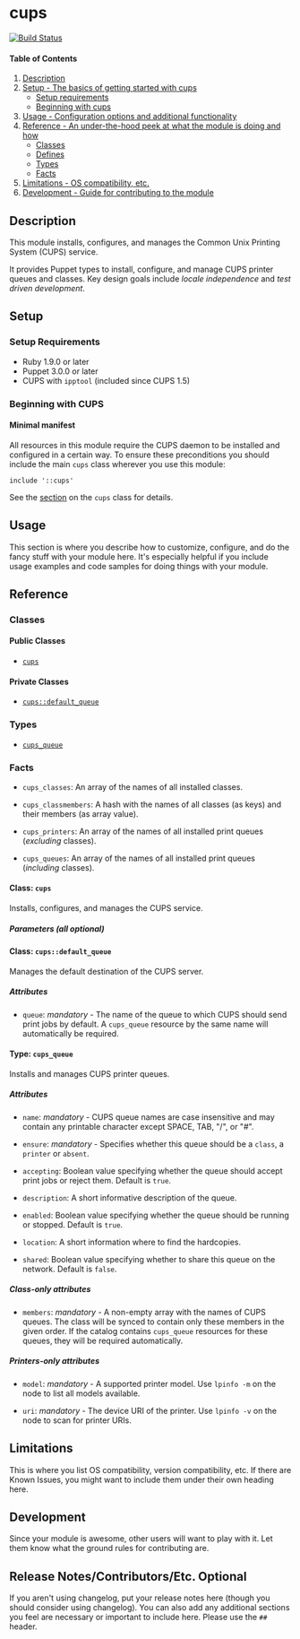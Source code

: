 # cups

[![Build Status](https://travis-ci.org/leoarnold/puppet-cups.svg)](https://travis-ci.org/leoarnold/puppet-cups)

#### Table of Contents

1. [Description](#description)
1. [Setup - The basics of getting started with cups](#setup)
    * [Setup requirements](#setup-requirements)
    * [Beginning with cups](#beginning-with-cups)
1. [Usage - Configuration options and additional functionality](#usage)
1. [Reference - An under-the-hood peek at what the module is doing and how](#reference)
    * [Classes](#classes)
    * [Defines](#defines)
    * [Types](#types)
    * [Facts](#facts)
1. [Limitations - OS compatibility, etc.](#limitations)
1. [Development - Guide for contributing to the module](#development)

## Description

This module installs, configures, and manages the Common Unix Printing System (CUPS) service.

It provides Puppet types to install, configure, and manage CUPS printer queues and classes.
Key design goals include *locale independence* and *test driven development*.

## Setup

### Setup Requirements

* Ruby 1.9.0 or later
* Puppet 3.0.0 or later
* CUPS with `ipptool` (included since CUPS 1.5)

### Beginning with CUPS

#### Minimal manifest

All resources in this module require the CUPS daemon to be installed and configured in a certain way.
To ensure these preconditions you should include the main `cups` class wherever you use this module:

~~~puppet
include '::cups'
~~~

See the [section](#class-cups) on the `cups` class for details.

## Usage

This section is where you describe how to customize, configure, and do the
fancy stuff with your module here. It's especially helpful if you include usage
examples and code samples for doing things with your module.

## Reference

### Classes

#### Public Classes

* [`cups`](#class-cups)

#### Private Classes

* [`cups::default_queue`](#class-cupsdefault_queue)

### Types

* [`cups_queue`](#type-cups_queue)

### Facts

* `cups_classes`: An array of the names of all installed classes.

* `cups_classmembers`: A hash with the names of all classes (as keys) and their members (as array value).

* `cups_printers`: An array of the names of all installed print queues (*excluding* classes).

* `cups_queues`: An array of the names of all installed print queues (*including* classes).

#### Class: `cups`

Installs, configures, and manages the CUPS service.

##### Parameters (all optional)

#### Class: `cups::default_queue`

Manages the default destination of the CUPS server.

##### Attributes

* `queue`: *mandatory* - The name of the queue to which CUPS should send print jobs by default. A `cups_queue` resource by the same name will automatically be required.

#### Type: `cups_queue`

Installs and manages CUPS printer queues.

##### Attributes

* `name`: *mandatory* - CUPS queue names are case insensitive and may contain any printable character except SPACE, TAB, "/", or "#".

* `ensure`: *mandatory* - Specifies whether this queue should be a `class`, a `printer` or `absent`.

* `accepting`: Boolean value specifying whether the queue should accept print jobs or reject them. Default is `true`.

* `description`: A short informative description of the queue.

* `enabled`: Boolean value specifying whether the queue should be running or stopped. Default is `true`.

* `location`: A short information where to find the hardcopies.

* `shared`: Boolean value specifying whether to share this queue on the network. Default is `false`.

##### Class-only attributes

* `members`: *mandatory* - A non-empty array with the names of CUPS queues. The class will be synced to contain only these members in the given order. If the catalog contains `cups_queue` resources for these queues, they will be required automatically.

##### Printers-only attributes

* `model`: *mandatory* - A supported printer model. Use `lpinfo -m` on the node to list all models available.

* `uri`: *mandatory* - The device URI of the printer. Use `lpinfo -v` on the node to scan for printer URIs.

## Limitations

This is where you list OS compatibility, version compatibility, etc. If there
are Known Issues, you might want to include them under their own heading here.

## Development

Since your module is awesome, other users will want to play with it. Let them
know what the ground rules for contributing are.

## Release Notes/Contributors/Etc. **Optional**

If you aren't using changelog, put your release notes here (though you should
consider using changelog). You can also add any additional sections you feel
are necessary or important to include here. Please use the `## ` header.
